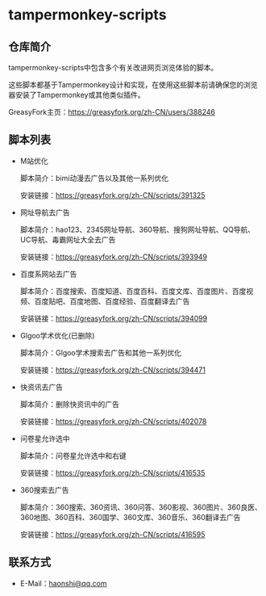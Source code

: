 # tampermonkey-scripts

## 仓库简介

tampermonkey-scripts中包含多个有关改进网页浏览体验的脚本。

这些脚本都基于Tampermonkey设计和实现，在使用这些脚本前请确保您的浏览器安装了Tampermonkey或其他类似插件。

GreasyFork主页：https://greasyfork.org/zh-CN/users/388246

## 脚本列表

- M站优化

  脚本简介：bimi动漫去广告以及其他一系列优化

  安装链接：https://greasyfork.org/zh-CN/scripts/391325


- 网址导航去广告

  脚本简介：hao123、2345网址导航、360导航、搜狗网址导航、QQ导航、UC导航、毒霸网址大全去广告

  安装链接：https://greasyfork.org/zh-CN/scripts/393949


- 百度系网站去广告

  脚本简介：百度搜索、百度知道、百度百科、百度文库、百度图片、百度视频、百度贴吧、百度地图、百度经验、百度翻译去广告

  安装链接：https://greasyfork.org/zh-CN/scripts/394099


- Glgoo学术优化(已删除)

  脚本简介：Glgoo学术搜索去广告和其他一系列优化

  安装链接：https://greasyfork.org/zh-CN/scripts/394471


- 快资讯去广告

  脚本简介：删除快资讯中的广告

  安装链接：https://greasyfork.org/zh-CN/scripts/402078


- 问卷星允许选中

  脚本简介：问卷星允许选中和右键

  安装链接：https://greasyfork.org/zh-CN/scripts/416535


- 360搜索去广告

  脚本简介：360搜索、360资讯、360问答、360影视、360图片、360良医、360地图、360百科、360国学、360文库、360音乐、360翻译去广告

  安装链接：https://greasyfork.org/zh-CN/scripts/416595

## 联系方式

- E-Mail：haonshi@qq.com


